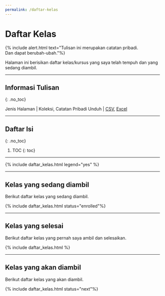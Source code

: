 ```yaml
---
permalink: /daftar-kelas
---
```


# Daftar Kelas

{% include alert.html text="Tulisan ini merupakan catatan pribadi.<br>Dan dapat berubah-ubah."%}

Halaman ini berisikan daftar kelas/kursus yang saya telah tempuh dan yang sedang diambil. 

-----

## Informasi Tulisan
{: .no_toc}

Jenis Halaman | Koleksi, Catatan Pribadi
Unduh | [CSV](https://github.com/taruma/vivaldi/blob/master/docs/_data/list_course.csv), [Excel](https://github.com/taruma/vivaldi/blob/master/docs/_data/list_course_excel.xlsx)

-----

## Daftar Isi
{: .no_toc}
1. TOC
{: toc}

-----

{% include daftar_kelas.html legend="yes" %}

-----

## Kelas yang sedang diambil

Berikut daftar kelas yang sedang diambil. 

{% include daftar_kelas.html status="enrolled"%}

-----

## Kelas yang selesai

Berikut daftar kelas yang pernah saya ambil dan selesaikan. 

{% include daftar_kelas.html %}

-----



## Kelas yang akan diambil

Berikut daftar kelas yang akan diambil. 

{% include daftar_kelas.html status="next"%}
